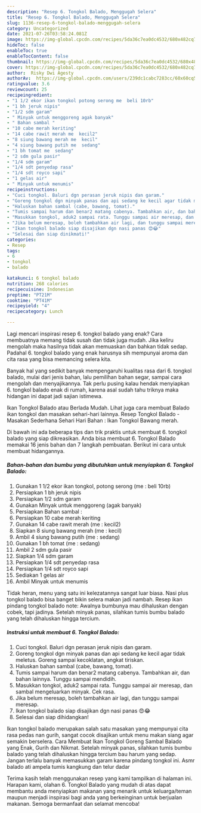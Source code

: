 ```yaml
---
description: "Resep 6. Tongkol Balado, Menggugah Selera"
title: "Resep 6. Tongkol Balado, Menggugah Selera"
slug: 1136-resep-6-tongkol-balado-menggugah-selera
category: Uncategorized
date: 2021-07-26T03:58:24.081Z
image: https://img-global.cpcdn.com/recipes/5da36c7ea0dc4532/680x482cq70/6-tongkol-balado-foto-resep-utama.jpg
hideToc: false
enableToc: true
enableTocContent: false
thumbnail: https://img-global.cpcdn.com/recipes/5da36c7ea0dc4532/680x482cq70/6-tongkol-balado-foto-resep-utama.jpg
cover: https://img-global.cpcdn.com/recipes/5da36c7ea0dc4532/680x482cq70/6-tongkol-balado-foto-resep-utama.jpg
author:  Risky Dwi Agesty
authorAv:  https://img-global.cpcdn.com/users/239dc1cabc7283cc/60x60cq50/avatar.jpg
ratingvalue: 3.6
reviewcount: 25
recipeingredient:
- "1 1/2 ekor ikan tongkol potong serong me  beli 10rb"
- "1 bh jeruk nipis"
- "1/2 sdm garam"
- " Minyak untuk menggoreng agak banyak"
- " Bahan sambal "
- "10 cabe merah keriting"
- "14 cabe rawit merah me  kecil2"
- "8 siung bawang merah me  kecil"
- "4 siung bawang putih me  sedang"
- "1 bh tomat me  sedang"
- "2 sdm gula pasir"
- "1/4 sdm garam"
- "1/4 sdt penyedap rasa"
- "1/4 sdt royco sapi"
- "1 gelas air"
- " Minyak untuk menumis"
recipeinstructions:
- "Cuci tongkol. Baluri dgn perasan jeruk nipis dan garam."
- "Goreng tongkol dgn minyak panas dan api sedang ke kecil agar tidak meletus. Goreng sampai kecoklatan, angkat tiriskan."
- "Haluskan bahan sambal (cabe, bawang, tomat)."
- "Tumis sampai harum dan benar2 matang cabenya. Tambahkan air, dan bahan lainnya. Tunggu sampai mendidih."
- "Masukkan tongkol, aduk2 sampai rata. Tunggu sampai air meresap, dan sambal mengeluarkan minyak. Cek rasa."
- "Jika belum meresap, boleh tambahkan air lagi, dan tunggu sampai meresap."
- "Ikan tongkol balado siap disajikan dgn nasi panas 😍😂"
- "Selesai dan siap dinikmati!"
categories:
- Resep
tags:
- 6
- tongkol
- balado

katakunci: 6 tongkol balado 
nutrition: 268 calories
recipecuisine: Indonesian
preptime: "PT21M"
cooktime: "PT41M"
recipeyield: "4"
recipecategory: Lunch

---
```



Lagi mencari inspirasi resep 6. tongkol balado yang enak? Cara membuatnya memang tidak susah dan tidak juga mudah. Jika keliru mengolah maka hasilnya tidak akan memuaskan dan bahkan tidak sedap. Padahal 6. tongkol balado yang enak harusnya sih mempunyai aroma dan cita rasa yang bisa memancing selera kita.


Banyak hal yang sedikit banyak mempengaruhi kualitas rasa dari 6. tongkol balado, mulai dari jenis bahan, lalu pemilihan bahan segar, sampai cara mengolah dan menyajikannya. Tak perlu pusing kalau hendak menyiapkan 6. tongkol balado enak di rumah, karena asal sudah tahu triknya maka hidangan ini dapat jadi sajian istimewa.

Ikan Tongkol Balado atau Berlada Mudah. Lihat juga cara membuat Balado ikan tongkol dan masakan sehari-hari lainnya. Resep Tongkol Balado - Masakan Sederhana Sehari Hari Bahan : Ikan Tongkol Bawang merah.


Di bawah ini ada beberapa tips dan trik praktis untuk membuat 6. tongkol balado yang siap dikreasikan. Anda bisa membuat 6. Tongkol Balado memakai 16 jenis bahan dan 7 langkah pembuatan. Berikut ini cara untuk membuat hidangannya.

<!--inarticleads1-->

##### Bahan-bahan dan bumbu yang dibutuhkan untuk menyiapkan 6. Tongkol Balado:

1. Gunakan 1 1/2 ekor ikan tongkol, potong serong (me : beli 10rb)
1. Persiapkan 1 bh jeruk nipis
1. Persiapkan 1/2 sdm garam
1. Gunakan  Minyak untuk menggoreng (agak banyak)
1. Persiapkan  Bahan sambal :
1. Persiapkan 10 cabe merah keriting
1. Gunakan 14 cabe rawit merah (me : kecil2)
1. Siapkan 8 siung bawang merah (me : kecil)
1. Ambil 4 siung bawang putih (me : sedang)
1. Gunakan 1 bh tomat (me : sedang)
1. Ambil 2 sdm gula pasir
1. Siapkan 1/4 sdm garam
1. Persiapkan 1/4 sdt penyedap rasa
1. Persiapkan 1/4 sdt royco sapi
1. Sediakan 1 gelas air
1. Ambil  Minyak untuk menumis


Tidak heran, menu yang satu ini kelezatannya sangat luar biasa. Nasi plus tongkol balado bisa banget bikin selera makan jadi nambah. Resep ikan pindang tongkol balado note: Awalnya bumbunya mau dihaluskan dengan cobek, tapi jadinya. Setelah minyak panas, silahkan tumis bumbu balado yang telah dihaluskan hingga tercium. 

<!--inarticleads2-->

##### Instruksi untuk membuat 6. Tongkol Balado:

1. Cuci tongkol. Baluri dgn perasan jeruk nipis dan garam.
1. Goreng tongkol dgn minyak panas dan api sedang ke kecil agar tidak meletus. Goreng sampai kecoklatan, angkat tiriskan.
1. Haluskan bahan sambal (cabe, bawang, tomat).
1. Tumis sampai harum dan benar2 matang cabenya. Tambahkan air, dan bahan lainnya. Tunggu sampai mendidih.
1. Masukkan tongkol, aduk2 sampai rata. Tunggu sampai air meresap, dan sambal mengeluarkan minyak. Cek rasa.
1. Jika belum meresap, boleh tambahkan air lagi, dan tunggu sampai meresap.
1. Ikan tongkol balado siap disajikan dgn nasi panas 😍😂
1. Selesai dan siap dihidangkan!

Ikan tongkol balado merupakan salah satu masakan yang mempunyai cita rasa pedas nan gurih, sangat cocok disajikan untuk menu makan siang agar semakin berselera. Cara Membuat Ikan Tongkol Goreng Sambal Balado yang Enak, Gurih dan Nikmat. Setelah minyak panas, silahkan tumis bumbu balado yang telah dihaluskan hingga tercium bau harum yang sedap. Jangan terlalu banyak memasukkan garam karena pindang tongkol ini. Asmr balado ati ampela tumis kangkung dan telur dadar 

Terima kasih telah menggunakan resep yang kami tampilkan di halaman ini. Harapan kami, olahan 6. Tongkol Balado yang mudah di atas dapat membantu anda menyiapkan makanan yang menarik untuk keluarga/teman maupun menjadi inspirasi bagi anda yang berkeinginan untuk berjualan makanan. Semoga bermanfaat dan selamat mencoba!
